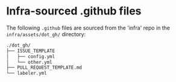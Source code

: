 # Infra-sourced .github files

The following `.github` files are sourced from the 'infra' repo in the `infra/assets/dot_gh/` directory:

```bash
./dot_gh/
├── ISSUE_TEMPLATE
│   ├── config.yml
│   └── other.yml
├── PULL_REQUEST_TEMPLATE.md
└── labeler.yml
```
